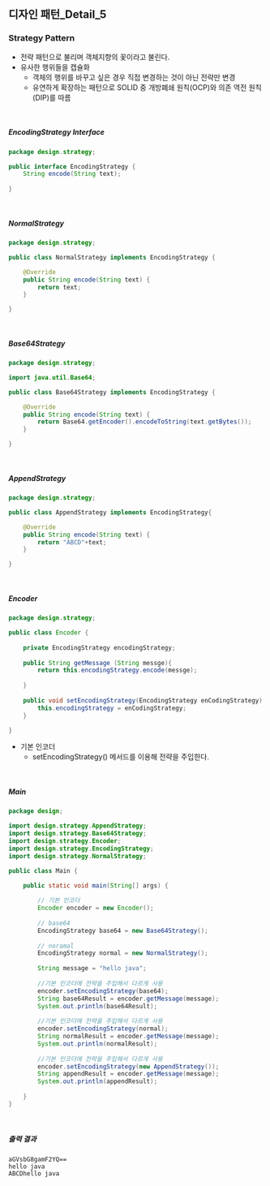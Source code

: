 ## 디자인 패턴_Detail_5

### Strategy Pattern

- 전략 패턴으로 불리며 객체지향의 꽃이라고 불린다.
- 유사한 행위들을 캡슐화
  - 객체의 행위를 바꾸고 싶은 경우 직접 변경하는 것이 아닌 전략만 변경
  - 유연하게 확장하는 패턴으로 SOLID 중 개방폐쇄 원칙(OCP)와 의존 역전 원칙(DIP)를 따름

<br/>

##### EncodingStrategy Interface

```java
package design.strategy;

public interface EncodingStrategy {
	String encode(String text);
	
}
```

<br/>

##### NormalStrategy

```java
package design.strategy;

public class NormalStrategy implements EncodingStrategy {

	@Override
	public String encode(String text) {
		return text;
	}

}
```

<br/>

##### Base64Strategy

```java
package design.strategy;

import java.util.Base64;

public class Base64Strategy implements EncodingStrategy {

	@Override
	public String encode(String text) {
		return Base64.getEncoder().encodeToString(text.getBytes());
	}

}
```

<br/>

##### AppendStrategy 

```java
package design.strategy;

public class AppendStrategy implements EncodingStrategy{

	@Override
	public String encode(String text) {
		return "ABCD"+text;
	}

}
```

<br/>

##### Encoder 

```java
package design.strategy;

public class Encoder {
	
	private EncodingStrategy encodingStrategy;
	
	public String getMessage (String messge){
		return this.encodingStrategy.encode(messge);
		
	}
	
	public void setEncodingStrategy(EncodingStrategy enCodingStrategy) {
		this.encodingStrategy = enCodingStrategy;
	}

}
```

- 기본 인코더
  - setEncodingStrategy() 메서드를 이용해 전략을 주입한다.

<br/>

##### Main

```java
package design;

import design.strategy.AppendStrategy;
import design.strategy.Base64Strategy;
import design.strategy.Encoder;
import design.strategy.EncodingStrategy;
import design.strategy.NormalStrategy;

public class Main {

	public static void main(String[] args) {
		
        // 기본 인코더
		Encoder encoder = new Encoder();
		
		// base64
		EncodingStrategy base64 = new Base64Strategy();
		
		// noramal
		EncodingStrategy normal = new NormalStrategy();
		
		String message = "hello java";
		
        //기본 인코더에 전략을 주입해서 다르게 사용
		encoder.setEncodingStrategy(base64);
		String base64Result = encoder.getMessage(message);
		System.out.println(base64Result);
		
        //기본 인코더에 전략을 주입해서 다르게 사용
		encoder.setEncodingStrategy(normal);
		String normalResult = encoder.getMessage(message);
		System.out.println(normalResult);
		
        //기본 인코더에 전략을 주입해서 다르게 사용
		encoder.setEncodingStrategy(new AppendStrategy());
		String appendResult = encoder.getMessage(message);
		System.out.println(appendResult);	
		
	}
}
```

<br/>

##### 출력 결과

```shell
aGVsbG8gamF2YQ==
hello java
ABCDhello java
```

<br/>